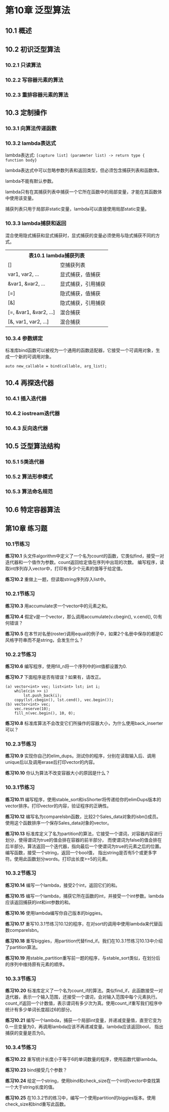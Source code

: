 # 第10章 泛型算法
## 10.1 概述

## 10.2 初识泛型算法
### 10.2.1 只读算法
### 10.2.2 写容器元素的算法
### 10.2.3 重排容器元素的算法

## 10.3 定制操作
### 10.3.1 向算法传递函数
### 10.3.2 lambda表达式
lambda表达式: `[capture list] (parameter list) -> return type { function body}`

lambda表达式中可以忽略参数列表和返回类型，但必须包含捕获列表和函数体。

lambda不能有默认参数。

lambda只有在其捕获列表中捕获一个它所在函数中的局部变量，才能在其函数体中使用该变量。

捕获列表只用于局部非static变量，lambda可以直接使用局部static变量。

### 10.3.3 lambda捕获和返回
混合使用隐式捕获和显式捕获时，显式捕获的变量必须使用与隐式捕获不同的方式。

<table>
    <tr>
        <th colspan="2">表10.1 lambda捕获列表</th>
    </tr>
    <tr>
        <td>[]</td> <td>空捕获列表</td>
    </tr>
    <tr>
        <td>var1, var2, ...</td> <td>显式捕获，值捕获</td>
    </tr>
    <tr>
        <td>&var1, &var2, ...</td> <td>显式捕获，引用捕获</td>
    </tr>
    <tr>
        <td>[=]</td> <td>隐式捕获，值捕获</td>
    </tr>
    <tr>
        <td>[&]</td> <td>隐式捕获，引用捕获</td>
    </tr>
    <tr>
        <td>[=, &var1, &var2, ...]</td> <td>混合捕获</td>
    </tr>
    <tr>
        <td>[&, var1, var2, ...]</td> <td>混合捕获</td>
    </tr>
</table>

### 10.3.4 参数绑定
标准库bind函数可以被视为一个通用的函数适配器，它接受一个可调用对象，生成一个新的可调用对象。


`auto new_callable = bind(callable, arg_list);`


## 10.4 再探迭代器
### 10.4.1 插入迭代器
### 10.4.2 iostream迭代器
### 10.4.3 反向迭代器

## 10.5 泛型算法结构
### 10.5.1 5类迭代器
### 10.5.2 算法形参模式
### 10.5.3 算法命名规范

## 10.6 特定容器算法





## 第10章 练习题
### 10.1节练习
<b>练习10.1</b> 头文件algorithm中定义了一个名为count的函数，它类似find，接受一对迭代器和一个值作为参数。count返回给定值在序列中出现的次数。
编写程序，读取int序列存入vector中，打印有多少个元素的值等于给定值。

<b>练习10.2</b> 重做上一题，但读取string序列存入list中。

### 10.2.1节练习
<b>练习10.3</b> 用accumulate求一个vector<int>中的元素之和。

<b>练习10.4</b> 假定v是一个vector<double>，那么调用accumulate(v.cbegin(), v.cend(), 0)有何错误？

<b>练习10.5</b> 在本节对名册(roster)调用equal的例子中，如果2个名册中保存的都是C风格字符串而不是string，会发生什么？ 

### 10.2.2节练习
<b>练习10.6</b> 编写程序，使用fill_n将一个序列中的int值都设置为0.

<b>练习10.7</b> 下面程序是否有错误？如果有，请改正。
```text
(a) vector<int> vec; list<int> lst; int i;
    while(cin >> i)
        lst.push_back(i);
    copy(lst.cbegin(), lst.cend(), vec.begin());
(b) vector<int> vec;
    vec.reserve(10);
    fill_n(vec.begin(), 10, 0); 
```
<b>练习10.8</b> 标准库算法不会改变它们所操作的容器大小，为什么使用back_inserter可以？

### 10.2.3节练习
<b>练习10.9</b> 实现你自己的elim_dups。测试你的程序，分别在读取输入后、调用unique后以及调用erase后打印vector的内容。

<b>练习10.10</b> 你认为算法不改变容器大小的原因是什么？

### 10.3.1节练习
<b>练习10.11</b> 编写程序，使用stable_sort和isShorter将传递给你的elimDups版本的vector排序。打印vector的内容，验证程序的正确性。

<b>练习10.12</b> 编写名为compareIsbn函数，比较2个Sales_data对象的isbn()成员。使用这个函数排序一个保存Sales_data对象的vector。

<b>练习10.13</b> 标准库定义了名为partition的算法，它接受一个谓词，对容器内容进行划分，使得谓词为true的值会排在容器的前半部分，
而使谓词为false的值会排在后半部分。算法返回一个迭代器，指向最后一个使谓词为true的元素之后的位置。编写函数，接受一个string，返回一个bool值，
指出string是否有5个或更多字符。使用此函数划分words。打印出长度>=5的元素。

### 10.3.2节练习
<b>练习10.14</b> 编写一个lambda，接受2个int，返回它们的和。

<b>练习10.15</b> 编写一个lambda，捕获它所在函数的int，并接受一个int参数。lambda应该返回捕获的int和int参数的和。

<b>练习10.16</b> 使用lambda编写你自己版本的biggies。

<b>练习10.17</b> 重写10.3.1节练习10.12的程序，在对sort的调用中使用lambda来代替函数compareIsbn。

<b>练习10.18</b> 重写biggies，用partition代替find_if。我们在10.3.1节练习10.13中介绍了partition算法。

<b>练习10.19</b> 用stable_partition重写前一题的程序，与stable_sort类似，在划分后的序列中维持原有元素的顺序。

### 10.3.3节练习
<b>练习10.20</b> 标准库定义了一个名为count_if的算法。类似find_if，此函数接受一对迭代器，表示一个输入范围，还接受一个谓词，会对输入范围中每个元素执行。
count_if返回一个计数值，表示谓词有多少次为真。使用count_if重写我们程序中统计有多少单词长度超过6的部分。

<b>练习10.21</b> 编写一个lambda，捕获一个局部int变量，并递减变量值，直至它变为0.一旦变量为0，再调用lambda应该不再递减变量。lambda应该返回bool，
指出捕获的变量是否为0。

### 10.3.4节练习
<b>练习10.22</b> 重写统计长度小于等于6的单词数量的程序，使用函数代替lambda。

<b>练习10.23</b> bind接受几个参数？

<b>练习10.24</b> 给定一个string，使用bind和check_size在一个int的vector中查找第一个大于string长度的值。

<b>练习10.25</b> 在10.3.2节的练习中，编写一个使用partition的biggies版本。使用check_size和bind重写此函数。












